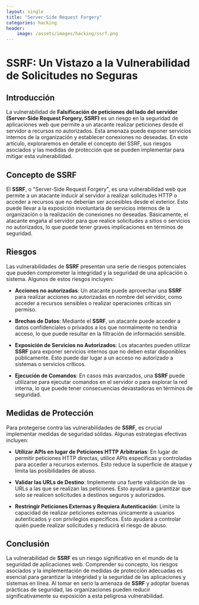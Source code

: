 ```yaml
---
layout: single
title: "Server-Side Request Forgery"
categories: hacking
header:
    image: /assets/images/hacking/ssrf.png
---
```


# SSRF: Un Vistazo a la Vulnerabilidad de Solicitudes no Seguras

## Introducción

La vulnerabilidad de **Falsificación de peticiones del lado del servidor (Server-Side Request Forgery, SSRF)** es un riesgo en la seguridad de aplicaciones web que permite a un atacante realizar peticiones desde el servidor a recursos no autorizados. Esta amenaza puede exponer servicios internos de la organización y establecer conexiones no deseadas. En este artículo, exploraremos en detalle el concepto del SSRF, sus riesgos asociados y las medidas de protección que se pueden implementar para mitigar esta vulnerabilidad.

## Concepto de SSRF

El **SSRF**, o "Server-Side Request Forgery", es una vulnerabilidad web que permite a un atacante inducir al servidor a realizar solicitudes HTTP o acceder a recursos que no deberían ser accesibles desde el exterior. Esto puede llevar a la exposición involuntaria de servicios internos de la organización o la realización de conexiones no deseadas. Básicamente, el atacante engaña al servidor para que realice solicitudes a sitios o servicios no autorizados, lo que puede tener graves implicaciones en términos de seguridad.

## Riesgos

Las vulnerabilidades de **SSRF** presentan una serie de riesgos potenciales que pueden comprometer la integridad y la seguridad de una aplicación o sistema. Algunos de estos riesgos incluyen:

- **Acciones no autorizadas**: Un atacante puede aprovechar una **SSRF** para realizar acciones no autorizadas en nombre del servidor, como acceder a recursos sensibles o realizar operaciones críticas sin permiso.

- **Brechas de Datos**: Mediante el **SSRF**, un atacante puede acceder a datos confidenciales o privados a los que normalmente no tendría acceso, lo que puede resultar en la filtración de información sensible.

- **Exposición de Servicios no Autorizados**: Los atacantes pueden utilizar **SSRF** para exponer servicios internos que no deben estar disponibles públicamente. Esto puede dar lugar a un acceso no autorizado a sistemas o servicios críticos.

- **Ejecución de Comandos**: En casos más avanzados, una **SSRF** puede utilizarse para ejecutar comandos en el servidor o para explorar la red interna, lo que puede tener consecuencias devastadoras en términos de seguridad.

## Medidas de Protección

Para protegerse contra las vulnerabilidades de **SSRF**, es crucial implementar medidas de seguridad sólidas. Algunas estrategias efectivas incluyen:

- **Utilizar APIs en lugar de Peticiones HTTP Arbitrarias**: En lugar de permitir peticiones HTTP directas, utilice APIs específicas y controladas para acceder a recursos externos. Esto reduce la superficie de ataque y limita las posibilidades de abuso.

- **Validar las URLs de Destino**: Implemente una fuerte validación de las URLs a las que se realizan las peticiones. Esto ayudará a garantizar que solo se realicen solicitudes a destinos seguros y autorizados.

- **Restringir Peticiones Externas y Requiera Autenticación**: Limite la capacidad de realizar peticiones externas únicamente a usuarios autenticados y con privilegios específicos. Esto ayudará a controlar quién puede realizar solicitudes y reducirá el riesgo de abuso.

## Conclusión

La vulnerabilidad de **SSRF** es un riesgo significativo en el mundo de la seguridad de aplicaciones web. Comprender su concepto, los riesgos asociados y la implementación de medidas de protección adecuadas es esencial para garantizar la integridad y la seguridad de las aplicaciones y sistemas en línea. Al tomar en serio la amenaza de **SSRF** y adoptar buenas prácticas de seguridad, las organizaciones pueden reducir significativamente su exposición a esta peligrosa vulnerabilidad.

